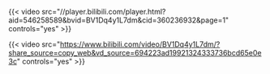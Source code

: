 {{< video src="//player.bilibili.com/player.html?aid=546258589&bvid=BV1Dq4y1L7dm&cid=360236932&page=1" controls="yes" >}}

{{< video src="https://www.bilibili.com/video/BV1Dq4y1L7dm/?share_source=copy_web&vd_source=694223ad19921324333736bcd65e0e3c" controls="yes" >}}
